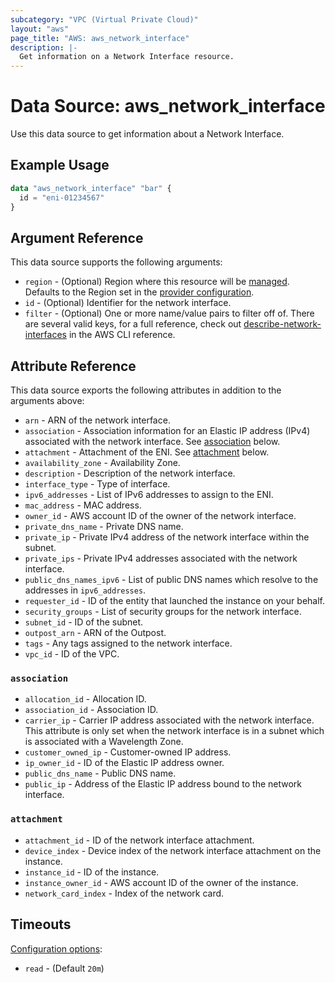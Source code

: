 ```yaml
---
subcategory: "VPC (Virtual Private Cloud)"
layout: "aws"
page_title: "AWS: aws_network_interface"
description: |-
  Get information on a Network Interface resource.
---
```


# Data Source: aws_network_interface

Use this data source to get information about a Network Interface.

## Example Usage

```terraform
data "aws_network_interface" "bar" {
  id = "eni-01234567"
}
```

## Argument Reference

This data source supports the following arguments:

* `region` - (Optional) Region where this resource will be [managed](https://docs.aws.amazon.com/general/latest/gr/rande.html#regional-endpoints). Defaults to the Region set in the [provider configuration](https://registry.terraform.io/providers/hashicorp/aws/latest/docs#aws-configuration-reference).
* `id` - (Optional) Identifier for the network interface.
* `filter` - (Optional) One or more name/value pairs to filter off of. There are several valid keys, for a full reference, check out [describe-network-interfaces](https://docs.aws.amazon.com/cli/latest/reference/ec2/describe-network-interfaces.html) in the AWS CLI reference.

## Attribute Reference

This data source exports the following attributes in addition to the arguments above:

* `arn` - ARN of the network interface.
* `association` - Association information for an Elastic IP address (IPv4) associated with the network interface. See [association](#association) below.
* `attachment` - Attachment of the ENI. See [attachment](#attachment) below.
* `availability_zone` - Availability Zone.
* `description` - Description of the network interface.
* `interface_type` - Type of interface.
* `ipv6_addresses` - List of IPv6 addresses to assign to the ENI.
* `mac_address` - MAC address.
* `owner_id` - AWS account ID of the owner of the network interface.
* `private_dns_name` - Private DNS name.
* `private_ip` - Private IPv4 address of the network interface within the subnet.
* `private_ips` - Private IPv4 addresses associated with the network interface.
* `public_dns_names_ipv6` - List of public DNS names which resolve to the addresses in `ipv6_addresses`.
* `requester_id` - ID of the entity that launched the instance on your behalf.
* `security_groups` - List of security groups for the network interface.
* `subnet_id` - ID of the subnet.
* `outpost_arn` - ARN of the Outpost.
* `tags` - Any tags assigned to the network interface.
* `vpc_id` - ID of the VPC.

### `association`

* `allocation_id` - Allocation ID.
* `association_id` - Association ID.
* `carrier_ip` - Carrier IP address associated with the network interface. This attribute is only set when the network interface is in a subnet which is associated with a Wavelength Zone.
* `customer_owned_ip` - Customer-owned IP address.
* `ip_owner_id` - ID of the Elastic IP address owner.
* `public_dns_name` - Public DNS name.
* `public_ip` - Address of the Elastic IP address bound to the network interface.

### `attachment`

* `attachment_id` - ID of the network interface attachment.
* `device_index` - Device index of the network interface attachment on the instance.
* `instance_id` - ID of the instance.
* `instance_owner_id` - AWS account ID of the owner of the instance.
* `network_card_index` - Index of the network card.

## Timeouts

[Configuration options](https://developer.hashicorp.com/terraform/language/resources/syntax#operation-timeouts):

- `read` - (Default `20m`)
